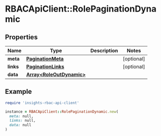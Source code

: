 # RBACApiClient::RolePaginationDynamic

## Properties

| Name | Type | Description | Notes |
| ---- | ---- | ----------- | ----- |
| **meta** | [**PaginationMeta**](PaginationMeta.md) |  | [optional] |
| **links** | [**PaginationLinks**](PaginationLinks.md) |  | [optional] |
| **data** | [**Array&lt;RoleOutDynamic&gt;**](RoleOutDynamic.md) |  |  |

## Example

```ruby
require 'insights-rbac-api-client'

instance = RBACApiClient::RolePaginationDynamic.new(
  meta: null,
  links: null,
  data: null
)
```

